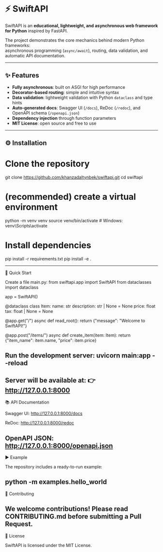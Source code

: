 # ⚡ SwiftAPI

SwiftAPI is an **educational, lightweight, and asynchronous web framework for Python** inspired by FastAPI.  

The project demonstrates the core mechanics behind modern Python frameworks:  
asynchronous programming (`async/await`), routing, data validation, and automatic API documentation.

---

## ✨ Features

- **Fully asynchronous**: built on ASGI for high performance  
- **Decorator-based routing**: simple and intuitive syntax  
- **Data validation**: lightweight validation with Python `dataclass` and type hints  
- **Auto-generated docs**: Swagger UI (`/docs`), ReDoc (`/redoc`), and OpenAPI schema (`/openapi.json`)  
- **Dependency injection** through function parameters  
- **MIT License**: open source and free to use  

---

## ⚙️ Installation

# Clone the repository
git clone https://github.com/khanzadaltynbek/swiftapi.git
cd swiftapi

# (recommended) create a virtual environment
python -m venv venv
source venv/bin/activate   # Windows: venv\Scripts\activate

# Install dependencies
pip install -r requirements.txt
pip install -e .

---

🚀 Quick Start

Create a file main.py:
from swiftapi.app import SwiftAPI
from dataclasses import dataclass

app = SwiftAPI()

@dataclass
class Item:
    name: str
    description: str | None = None
    price: float
    tax: float | None = None

@app.get("/")
async def read_root():
    return {"message": "Welcome to SwiftAPI!"}

@app.post("/items/")
async def create_item(item: Item):
    return {"item_name": item.name, "price": item.price}

Run the development server:
uvicorn main:app --reload
---
Server will be available at:
👉 http://127.0.0.1:8000
---
📚 API Documentation

Swagger UI: http://127.0.0.1:8000/docs

ReDoc: http://127.0.0.1:8000/redoc

OpenAPI JSON: http://127.0.0.1:8000/openapi.json
---
▶️ Example

The repository includes a ready-to-run example:

python -m examples.hello_world
---
🤝 Contributing

We welcome contributions!
Please read CONTRIBUTING.md
 before submitting a Pull Request.
---
📄 License

SwiftAPI is licensed under the MIT License.
